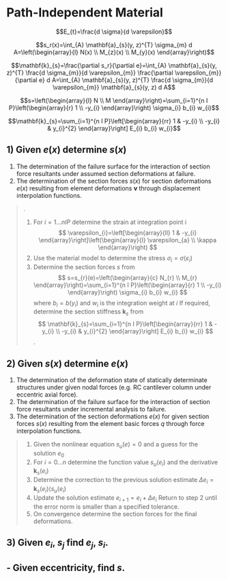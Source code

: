 # Path-Independent Material

$$E_{t}=\frac{d \sigma}{d \varepsilon}$$

$$s_r(x)=\int_{A} \mathbf{a}_{s}(y, z)^{T} \sigma_{m} d A=\left(\begin{array}{l}
N(x) \\
M_{z}(x) \\
M_{y}(x)
\end{array}\right)$$

$$\mathbf{k}_{s}=\frac{\partial s_r}{\partial e}=\int_{A} \mathbf{a}_{s}(y, z)^{T} \frac{d \sigma_{m}}{d \varepsilon_{m}} \frac{\partial \varepsilon_{m}}{\partial e} d A=\int_{A} \mathbf{a}_{s}(y, z)^{T} \frac{d \sigma_{m}}{d \varepsilon_{m}} \mathbf{a}_{s}(y, z) d A$$

$$s=\left(\begin{array}{l}
N \\
M
\end{array}\right)=\sum_{i=1}^{n I P}\left(\begin{array}{r}
1 \\
-y_{i}
\end{array}\right) \sigma_{i} b_{i} w_{i}$$

$$\mathbf{k}_{s}=\sum_{i=1}^{n I P}\left[\begin{array}{rr}
1 & -y_{i} \\
-y_{i} & y_{i}^{2}
\end{array}\right] E_{i} b_{i} w_{i}$$

## 1) Given $e(x)$ determine $s(x)$

1) The determination of the failure surface for the interaction of section force resultants under assumed section deformations at failure.
2) The determination of the section forces $s(x)$ for section deformations $e(x)$ resulting from element deformations $\boldsymbol{v}$ through displacement interpolation functions.

> .
> 1. For $i=1 \ldots n I P$ determine the strain at integration point i
>    $$
>    \varepsilon_{i}=\left[\begin{array}{ll}
>    1 & -y_{i}
>    \end{array}\right]\left(\begin{array}{l}
>    \varepsilon_{a} \\
>    \kappa
>    \end{array}\right)
>    $$
> 2. Use the material model to determine the stress $\sigma_{i}=\sigma\left(\varepsilon_{i}\right)$
> 3. Determine the section forces $s$ from
>    $$
>    s=s_{r}(e)=\left(\begin{array}{c}
>    N_{r} \\
>    M_{r}
>    \end{array}\right)=\sum_{i=1}^{n I P}\left(\begin{array}{r}
>    1 \\
>    -y_{i}
>    \end{array}\right) \sigma_{i} b_{i} w_{i}
>    $$
>    where $b_{i}=b\left(y_{i}\right)$ and $w_{i}$ is the integration weight at $i$
>    If required, determine the section stiffness $\mathbf{k}_{s}$ from
>    $$
>    \mathbf{k}_{s}=\sum_{i=1}^{n I P}\left[\begin{array}{rr}
>    1 & -y_{i} \\
>    -y_{i} & y_{i}^{2}
>    \end{array}\right] E_{i} b_{i} w_{i}
>    $$
> .

## 2) Given $s(x)$ determine $e(x)$

1) The determination of the deformation state of statically determinate structures under given nodal forces (e.g. RC cantilever column under eccentric axial force).
2) The determination of the failure surface for the interaction of section force resultants under incremental analysis to failure.
3) The determination of the section deformations $e(x)$ for given section forces $s(x)$ resulting from the element basic forces $q$ through force interpolation functions.

> 1. Given the nonlinear equation $s_{u}(e)=0$ and a guess for the solution $e_{0}$
> 2. For $i=0 \ldots n$ determine the function value $s_{u}\left(e_{i}\right)$ and the derivative $\mathbf{k}_{s}\left(e_{i}\right)$
> 3. Determine the correction to the previous solution estimate $\Delta e_{i}=\mathbf{k}_{s}\left(e_{i}\right)\left\langle s_{u}\left(e_{i}\right)\right.$
> 4. Update the solution estimate $e_{i+1}=e_{i}+\Delta e_{i}$ Return to step 2 until the error norm is smaller than a specified tolerance.
> 5. On convergence determine the section forces for the final deformations.

## 3) Given $e_i$, $s_j$ find $e_j$, $s_i$.

## - Given eccentricity, find $s$.
